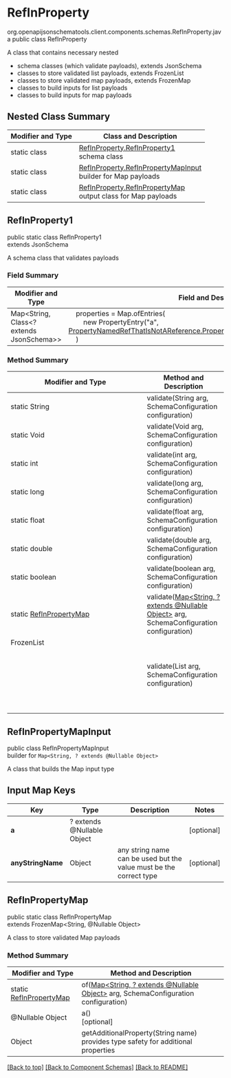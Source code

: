# RefInProperty
org.openapijsonschematools.client.components.schemas.RefInProperty.java
public class RefInProperty

A class that contains necessary nested
- schema classes (which validate payloads), extends JsonSchema
- classes to store validated list payloads, extends FrozenList
- classes to store validated map payloads, extends FrozenMap
- classes to build inputs for list payloads
- classes to build inputs for map payloads

## Nested Class Summary
| Modifier and Type | Class and Description |
| ----------------- | ---------------------- |
| static class | [RefInProperty.RefInProperty1](#refinproperty1)<br> schema class |
| static class | [RefInProperty.RefInPropertyMapInput](#refinpropertymapinput)<br> builder for Map payloads |
| static class | [RefInProperty.RefInPropertyMap](#refinpropertymap)<br> output class for Map payloads |

## RefInProperty1
public static class RefInProperty1<br>
extends JsonSchema

A schema class that validates payloads

### Field Summary
| Modifier and Type | Field and Description |
| ----------------- | ---------------------- |
| Map<String, Class<? extends JsonSchema>> | &nbsp;&nbsp;&nbsp;&nbsp;properties = Map.ofEntries(<br>&nbsp;&nbsp;&nbsp;&nbsp;&nbsp;&nbsp;&nbsp;&nbsp;new PropertyEntry("a", [PropertyNamedRefThatIsNotAReference.PropertyNamedRefThatIsNotAReference1.class](../../components/schemas/PropertyNamedRefThatIsNotAReference.md#propertynamedrefthatisnotareference1))<br>&nbsp;&nbsp;&nbsp;&nbsp;)<br> |

### Method Summary
| Modifier and Type | Method and Description |
| ----------------- | ---------------------- |
| static String | validate(String arg, SchemaConfiguration configuration) |
| static Void | validate(Void arg, SchemaConfiguration configuration) |
| static int | validate(int arg, SchemaConfiguration configuration) |
| static long | validate(long arg, SchemaConfiguration configuration) |
| static float | validate(float arg, SchemaConfiguration configuration) |
| static double | validate(double arg, SchemaConfiguration configuration) |
| static boolean | validate(boolean arg, SchemaConfiguration configuration) |
| static [RefInPropertyMap](#refinpropertymap) | validate([Map<String, ? extends @Nullable Object>](#refinpropertymapinput) arg, SchemaConfiguration configuration) |
| FrozenList<Object> | validate(List<Object> arg, SchemaConfiguration configuration) |

## RefInPropertyMapInput
public class RefInPropertyMapInput<br>
builder for `Map<String, ? extends @Nullable Object>`

A class that builds the Map input type

## Input Map Keys
| Key | Type |  Description | Notes |
| --- | ---- | ------------ | ----- |
| **a** | ? extends @Nullable Object |  | [optional] |
| **anyStringName** | Object | any string name can be used but the value must be the correct type | [optional] |

## RefInPropertyMap
public static class RefInPropertyMap<br>
extends FrozenMap<String, @Nullable Object>

A class to store validated Map payloads

### Method Summary
| Modifier and Type | Method and Description |
| ----------------- | ---------------------- |
| static [RefInPropertyMap](#refinpropertymap) | of([Map<String, ? extends @Nullable Object>](#refinpropertymapinput) arg, SchemaConfiguration configuration) |
| @Nullable Object | a()<br>[optional] |
| Object | getAdditionalProperty(String name)<br>provides type safety for additional properties |

[[Back to top]](#top) [[Back to Component Schemas]](../../../README.md#Component-Schemas) [[Back to README]](../../../README.md)

